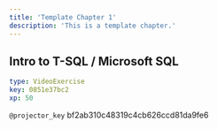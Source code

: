```yaml
---
title: 'Template Chapter 1'
description: 'This is a template chapter.'
---
```


## Intro to T-SQL / Microsoft SQL

```yaml
type: VideoExercise
key: 0851e37bc2
xp: 50
```

`@projector_key`
bf2ab310c48319c4cb626ccd81da9fe6
